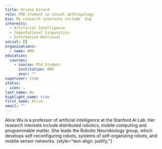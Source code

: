 ```yaml
---
title: Oriane Girard
role: PhD student in visual anthropology
bio: My research interests include  dsq
interests:
  - Artificial Intelligence
  - Computational Linguistics
  - Information Retrieval
social: []
organizations:
  - name: AMU
education:
  courses:
    - course: Phd Student
      institution: AMU
      year: ""
superuser: true
status:
  icon: ☕️
last_name: Wu
highlight_name: true
first_name: Alice
email: ""
---
```


Alice Wu is a professor of artificial intelligence at the Stanford AI Lab. Her research interests include distributed robotics, mobile computing and programmable matter. She leads the Robotic Neurobiology group, which develops self-reconfiguring robots, systems of self-organizing robots, and mobile sensor networks.
{style="text-align: justify;"}
